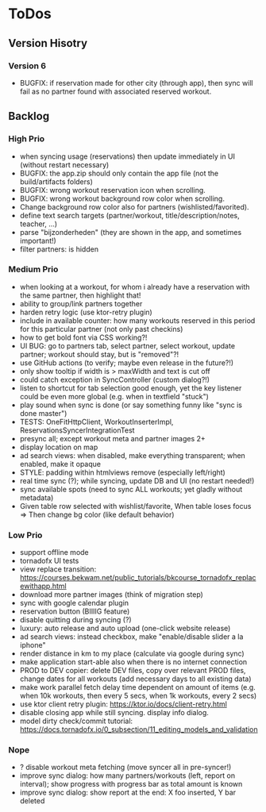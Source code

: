 # ToDos

## Version Hisotry

### Version 6

* BUGFIX: if reservation made for other city (through app), then sync will fail as no partner found with associated reserved workout.

## Backlog

### High Prio

* when syncing usage (reservations) then update immediately in UI (without restart necessary)
* BUGFIX: the app.zip should only contain the app file (not the build/artifacts folders)
* BUGFIX: wrong workout reservation icon when scrolling.
* BUGFIX: wrong workout background row color when scrolling.
* Change background row color also for partners (wishlisted/favorited).
* define text search targets (partner/workout, title/description/notes, teacher, ...)
* parse "bijzonderheden" (they are shown in the app, and sometimes important!)
* filter partners: is hidden

### Medium Prio

* when looking at a workout, for whom i already have a reservation with the same partner, then highlight that!
* ability to group/link partners together
* harden retry logic (use ktor-retry plugin)
* include in available counter: how many workouts reserved in this period for this particular partner (not only past
  checkins)
* how to get bold font via CSS working?!
* UI BUG: go to partners tab, select partner, select workout, update partner; workout should stay, but is "removed"?!
* use GitHub actions (to verify; maybe even release in the future?!)
* only show tooltip if width is > maxWidth and text is cut off
* could catch exception in SyncController (custom dialog?!)
* listen to shortcut for tab selection good enough, yet the key listener could be even more global (e.g. when in
  textfield "stuck")
* play sound when sync is done (or say something funny like "sync is done master")
* TESTS: OneFitHttpClient, WorkoutInserterImpl, ReservationsSyncerIntegrationTest
* presync all; except workout meta and partner images 2+
* display location on map
* ad search views: when disabled, make everything transparent; when enabled, make it opaque
* STYLE: padding within htmlviews remove (especially left/right)
* real time sync (?); while syncing, update DB and UI (no restart needed!)
* sync available spots (need to sync ALL workouts; yet gladly without metadata)
* Given table row selected with wishlist/favorite, When table loses focus => Then change bg color (like default
  behavior)

### Low Prio

* support offline mode
* tornadofx UI tests
* view replace transition: https://courses.bekwam.net/public_tutorials/bkcourse_tornadofx_replacewithapp.html
* download more partner images (think of migration step)
* sync with google calendar plugin
* reservation button (BIIIIG feature)
* disable quitting during syncing (?)
* luxury: auto release and auto upload (one-click website release)
* ad search views: instead checkbox, make "enable/disable slider a la iphone"
* render distance in km to my place (calculate via google during sync)
* make application start-able also when there is no internet connection
* PROD to DEV copier: delete DEV files, copy over relevant PROD files, change dates for all workouts (add necessary days
  to all existing data)
* make work parallel fetch delay time dependent on amount of items (e.g. when 10k workouts, then every 5 secs, when 1k
  workouts, every 2 secs)
* use ktor client retry plugin: https://ktor.io/docs/client-retry.html
* disable closing app while still syncing. display info dialog.
* model dirty check/commit tutorial: https://docs.tornadofx.io/0_subsection/11_editing_models_and_validation

### Nope

* ? disable workout meta fetching (move syncer all in pre-syncer!)
* improve sync dialog: how many partners/workouts (left, report on interval); show progress with progress bar as total
  amount is known
* improve sync dialog: show report at the end: X foo inserted, Y bar deleted
